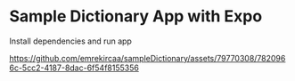 # Sample Dictionary App with Expo

Install dependencies and run app

https://github.com/emrekircaa/sampleDictionary/assets/79770308/7820966c-5cc2-4187-8dac-6f54f8155356

